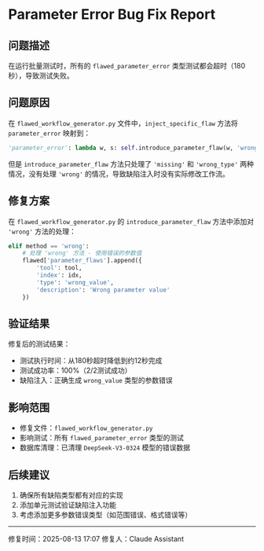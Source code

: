 # Parameter Error Bug Fix Report

## 问题描述
在运行批量测试时，所有的 `flawed_parameter_error` 类型测试都会超时（180秒），导致测试失败。

## 问题原因
在 `flawed_workflow_generator.py` 文件中，`inject_specific_flaw` 方法将 `parameter_error` 映射到：
```python
'parameter_error': lambda w, s: self.introduce_parameter_flaw(w, 'wrong', s)
```

但是 `introduce_parameter_flaw` 方法只处理了 `'missing'` 和 `'wrong_type'` 两种情况，没有处理 `'wrong'` 的情况，导致缺陷注入时没有实际修改工作流。

## 修复方案
在 `flawed_workflow_generator.py` 的 `introduce_parameter_flaw` 方法中添加对 `'wrong'` 方法的处理：

```python
elif method == 'wrong':
    # 处理 'wrong' 方法 - 使用错误的参数值
    flawed['parameter_flaws'].append({
        'tool': tool,
        'index': idx,
        'type': 'wrong_value',
        'description': 'Wrong parameter value'
    })
```

## 验证结果
修复后的测试结果：
- 测试执行时间：从180秒超时降低到约12秒完成
- 测试成功率：100%（2/2测试成功）
- 缺陷注入：正确生成 `wrong_value` 类型的参数错误

## 影响范围
- 修复文件：`flawed_workflow_generator.py`
- 影响测试：所有 `flawed_parameter_error` 类型的测试
- 数据库清理：已清理 `DeepSeek-V3-0324` 模型的错误数据

## 后续建议
1. 确保所有缺陷类型都有对应的实现
2. 添加单元测试验证缺陷注入功能
3. 考虑添加更多参数错误类型（如范围错误、格式错误等）

---
修复时间：2025-08-13 17:07
修复人：Claude Assistant